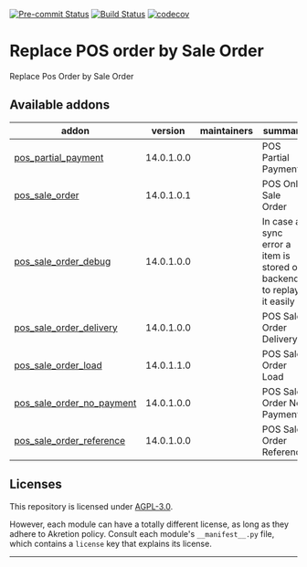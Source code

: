
<!-- /!\ Non OCA Context : Set here the badge of your runbot / runboat instance. -->
[![Pre-commit Status](https://github.com/akretion/pos-sale-order/actions/workflows/pre-commit.yml/badge.svg?branch=14.0)](https://github.com/akretion/pos-sale-order/actions/workflows/pre-commit.yml?query=branch%3A14.0)
[![Build Status](https://github.com/akretion/pos-sale-order/actions/workflows/test.yml/badge.svg?branch=14.0)](https://github.com/akretion/pos-sale-order/actions/workflows/test.yml?query=branch%3A14.0)
[![codecov](https://codecov.io/gh/akretion/pos-sale-order/branch/14.0/graph/badge.svg)](https://codecov.io/gh/akretion/pos-sale-order)
<!-- /!\ Non OCA Context : Set here the badge of your translation instance. -->

<!-- /!\ do not modify above this line -->

# Replace POS order by Sale Order

Replace Pos Order by Sale Order

<!-- /!\ do not modify below this line -->

<!-- prettier-ignore-start -->

[//]: # (addons)

Available addons
----------------
addon | version | maintainers | summary
--- | --- | --- | ---
[pos_partial_payment](pos_partial_payment/) | 14.0.1.0.0 |  | POS Partial Payment
[pos_sale_order](pos_sale_order/) | 14.0.1.0.1 |  | POS Only Sale Order
[pos_sale_order_debug](pos_sale_order_debug/) | 14.0.1.0.0 |  | In case a sync error a item is stored on backend to replay it easily
[pos_sale_order_delivery](pos_sale_order_delivery/) | 14.0.1.0.0 |  | POS Sale Order Delivery
[pos_sale_order_load](pos_sale_order_load/) | 14.0.1.1.0 |  | POS Sale Order Load
[pos_sale_order_no_payment](pos_sale_order_no_payment/) | 14.0.1.0.0 |  | POS Sale Order No Payment
[pos_sale_order_reference](pos_sale_order_reference/) | 14.0.1.0.0 |  | POS Sale Order Reference

[//]: # (end addons)

<!-- prettier-ignore-end -->

## Licenses

This repository is licensed under [AGPL-3.0](LICENSE).

However, each module can have a totally different license, as long as they adhere to Akretion
policy. Consult each module's `__manifest__.py` file, which contains a `license` key
that explains its license.

----
<!-- /!\ Non OCA Context : Set here the full description of your organization. -->
